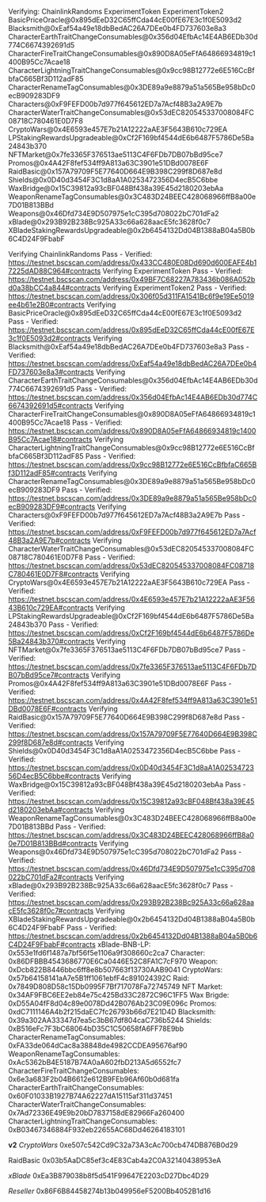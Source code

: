 Verifying:
ChainlinkRandoms ExperimentToken ExperimentToken2
BasicPriceOracle@0x895dEeD32C65ffCda44cE00fE67E3c1f0E5093d2
Blacksmith@0xEaf54a49e18dbBedAC26A7DEe0b4FD737603e8a3 CharacterEarthTraitChangeConsumables@0x356d04EfbAc14E4AB6EDb30d774C6674392691d5 CharacterFireTraitChangeConsumables@0x890D8A05eFfA64866934819c1400B95Cc7Acae18 CharacterLightningTraitChangeConsumables@0x9cc98B12772e6E516CcBfbfaC665Bf3D112adF85 CharacterRenameTagConsumables@0x3DE89a9e8879a51a565Be958bDc0ecB909283DF9 Characters@0xF9FEFD00b7d977f645612ED7a7Acf48B3a2A9E7b CharacterWaterTraitChangeConsumables@0x53dEC820545337008084FC08718C780461E0D7F8 CryptoWars@0x4E6593e457E7b21A12222aAE3F5643B610c729EA LPStakingRewardsUpgradeable@0xCf2F169bf4544dE6b6487F5786De5Ba24843b370 NFTMarket@0x7fe3365F376513ae5113C4F6FDb7DB07bBd95ce7
Promos@0x4A42F8fef534ff9A813a63C3901e51DBd0078E6F
RaidBasic@0x157A79709F5E77640D664E9B398C299f8D687e8d
Shields@0x0D40d3454F3C1d8aA1A0253472356D4ecB5C6bbe
WaxBridge@0x15C39812a93cBF048Bf438a39E45d2180203ebAa
WeaponRenameTagConsumables@0x3C483D24BEEC428068966ffB8a00e7D01B813BBd
Weapons@0x46Dfd734E9D507975e1cC395d708022bC701dFa2
xBlade@0x293B92B238Bc925A33c66a628aacE5fc3628f0c7
XBladeStakingRewardsUpgradeable@0x2b6454132Dd04B1388aB04a5B0b6C4D24F9FbabF

Verifying ChainlinkRandoms
Pass - Verified: https://testnet.bscscan.com/address/0x433CC480E08Dd690d600EAFE4b17225dAD88C964#contracts
Verifying ExperimentToken
Pass - Verified: https://testnet.bscscan.com/address/0x49BF7C68227A783436b086A052bd0a38bCC4a844#contracts
Verifying ExperimentToken2
Pass - Verified: https://testnet.bscscan.com/address/0x306f05d311FA1541Bc6f9e19Ee5019ee4b61e2B0#contracts
Verifying BasicPriceOracle@0x895dEeD32C65ffCda44cE00fE67E3c1f0E5093d2
Pass - Verified: https://testnet.bscscan.com/address/0x895dEeD32C65ffCda44cE00fE67E3c1f0E5093d2#contracts
Verifying Blacksmith@0xEaf54a49e18dbBedAC26A7DEe0b4FD737603e8a3
Pass - Verified: https://testnet.bscscan.com/address/0xEaf54a49e18dbBedAC26A7DEe0b4FD737603e8a3#contracts
Verifying CharacterEarthTraitChangeConsumables@0x356d04EfbAc14E4AB6EDb30d774C6674392691d5
Pass - Verified: https://testnet.bscscan.com/address/0x356d04EfbAc14E4AB6EDb30d774C6674392691d5#contracts
Verifying CharacterFireTraitChangeConsumables@0x890D8A05eFfA64866934819c1400B95Cc7Acae18
Pass - Verified: https://testnet.bscscan.com/address/0x890D8A05eFfA64866934819c1400B95Cc7Acae18#contracts
Verifying CharacterLightningTraitChangeConsumables@0x9cc98B12772e6E516CcBfbfaC665Bf3D112adF85
Pass - Verified: https://testnet.bscscan.com/address/0x9cc98B12772e6E516CcBfbfaC665Bf3D112adF85#contracts
Verifying CharacterRenameTagConsumables@0x3DE89a9e8879a51a565Be958bDc0ecB909283DF9
Pass - Verified: https://testnet.bscscan.com/address/0x3DE89a9e8879a51a565Be958bDc0ecB909283DF9#contracts
Verifying Characters@0xF9FEFD00b7d977f645612ED7a7Acf48B3a2A9E7b
Pass - Verified: https://testnet.bscscan.com/address/0xF9FEFD00b7d977f645612ED7a7Acf48B3a2A9E7b#contracts
Verifying CharacterWaterTraitChangeConsumables@0x53dEC820545337008084FC08718C780461E0D7F8
Pass - Verified: https://testnet.bscscan.com/address/0x53dEC820545337008084FC08718C780461E0D7F8#contracts
Verifying CryptoWars@0x4E6593e457E7b21A12222aAE3F5643B610c729EA
Pass - Verified: https://testnet.bscscan.com/address/0x4E6593e457E7b21A12222aAE3F5643B610c729EA#contracts
Verifying LPStakingRewardsUpgradeable@0xCf2F169bf4544dE6b6487F5786De5Ba24843b370
Pass - Verified: https://testnet.bscscan.com/address/0xCf2F169bf4544dE6b6487F5786De5Ba24843b370#contracts
Verifying NFTMarket@0x7fe3365F376513ae5113C4F6FDb7DB07bBd95ce7
Pass - Verified: https://testnet.bscscan.com/address/0x7fe3365F376513ae5113C4F6FDb7DB07bBd95ce7#contracts
Verifying Promos@0x4A42F8fef534ff9A813a63C3901e51DBd0078E6F
Pass - Verified: https://testnet.bscscan.com/address/0x4A42F8fef534ff9A813a63C3901e51DBd0078E6F#contracts
Verifying RaidBasic@0x157A79709F5E77640D664E9B398C299f8D687e8d
Pass - Verified: https://testnet.bscscan.com/address/0x157A79709F5E77640D664E9B398C299f8D687e8d#contracts
Verifying Shields@0x0D40d3454F3C1d8aA1A0253472356D4ecB5C6bbe
Pass - Verified: https://testnet.bscscan.com/address/0x0D40d3454F3C1d8aA1A0253472356D4ecB5C6bbe#contracts
Verifying WaxBridge@0x15C39812a93cBF048Bf438a39E45d2180203ebAa
Pass - Verified: https://testnet.bscscan.com/address/0x15C39812a93cBF048Bf438a39E45d2180203ebAa#contracts
Verifying WeaponRenameTagConsumables@0x3C483D24BEEC428068966ffB8a00e7D01B813BBd
Pass - Verified: https://testnet.bscscan.com/address/0x3C483D24BEEC428068966ffB8a00e7D01B813BBd#contracts
Verifying Weapons@0x46Dfd734E9D507975e1cC395d708022bC701dFa2
Pass - Verified: https://testnet.bscscan.com/address/0x46Dfd734E9D507975e1cC395d708022bC701dFa2#contracts
Verifying xBlade@0x293B92B238Bc925A33c66a628aacE5fc3628f0c7
Pass - Verified: https://testnet.bscscan.com/address/0x293B92B238Bc925A33c66a628aacE5fc3628f0c7#contracts
Verifying XBladeStakingRewardsUpgradeable@0x2b6454132Dd04B1388aB04a5B0b6C4D24F9FbabF
Pass - Verified: https://testnet.bscscan.com/address/0x2b6454132Dd04B1388aB04a5B0b6C4D24F9FbabF#contracts
xBlade-BNB-LP: 0x553e1fd6f1487a7bf56f5e1106a9f308660c2ca7
Character: 0x86DFBBB4543686770E6Ca0446E52C8FA1C7cF970
Weapon: 0xDcb822B8446bbc6ff8e8b507663f13730AAB9041
CryptoWars: 0x57b64158141aA7e5B1ff1061ebfF4c891024392C
Raid: 0x7849D808D58c15Db0995F7Bf717078Fa72745749
NFT Market: 0x34AF9FBC6EE2eb84e75c425Bd33C2872C96C1FF5
Wax Brigde: 0xD55A04fF8d04c89e0078Dd42B076Ab23C09E096c
Promos: 0xdC7111146A4b2f215daEC7fc26793b66d7E21D4D
Blacksmith: 0x39a302AA33347d7ea5c3bB67df804caC736b5244
Shields: 0xB516eFc7F3bC68064bD35C1C50658fA6FF78E9bb
CharacterRenameTagConsumables: 0xFA33de064dCac8a38848de4982CCDEA95676af90
WeaponRenameTagConsumables: 0xAc5362bB4E5187B74A0aA602fbD213A5d6552fc7
CharacterFireTraitChangeConsumables: 0x6e3a683F2b04B6612e612B9FEb96Af60b0d681fa
CharacterEarthTraitChangeConsumables: 0x60F01033B1927B74A62227dA15115af311d37451
CharacterWaterTraitChangeConsumables: 0x7Ad72336E49E9b20bD7837158dE82966Fa260400
CharacterLightningTraitChangeConsumables: 0xB03467346884F932eb22655AC68Dd46264183101


**v2**
*CryptoWars* 0xe507c542Cd9C32a73A3cAc700cb474DB876B0d29

RaidBasic 0x03b5AaDC85ef3c4E83Cab4a2C0A32140438953eA

*xBlade* 0xEa3B879038b8f5d541F99647E2203cD27Dbc4D29

*Reseller* 0x86F6B84458274b13b049956eF5200Bb4052B1d16